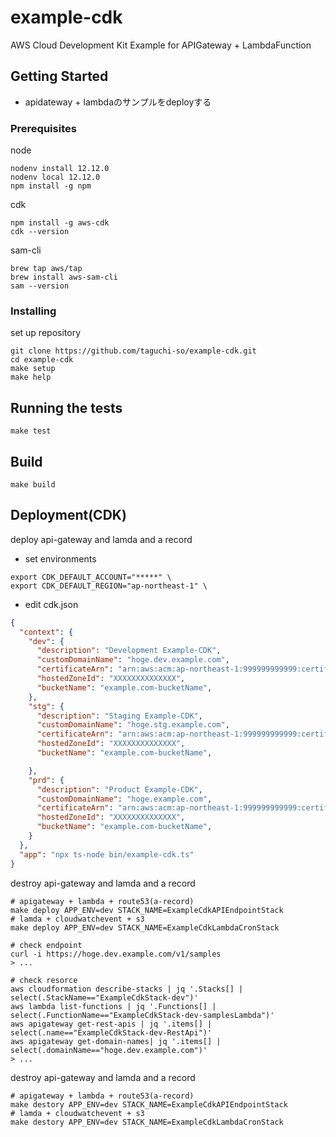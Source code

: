 # example-cdk

AWS Cloud Development Kit Example for APIGateway + LambdaFunction

## Getting Started

- apidateway + lambdaのサンプルをdeployする

### Prerequisites

node

```shell
nodenv install 12.12.0
nodenv local 12.12.0
npm install -g npm
```

cdk

```shell
npm install -g aws-cdk
cdk --version
```

sam-cli

```shell
brew tap aws/tap
brew install aws-sam-cli
sam --version
```

### Installing

set up repository

```shell
git clone https://github.com/taguchi-so/example-cdk.git
cd example-cdk
make setup
make help
```

## Running the tests

```shell
make test
```

## Build

```shell
make build
```

## Deployment(CDK)

deploy api-gateway and lamda and a record

- set environments

```shell
export CDK_DEFAULT_ACCOUNT="*****" \
export CDK_DEFAULT_REGION="ap-northeast-1" \
```

- edit cdk.json

```json
{
  "context": {
    "dev": {
      "description": "Development Example-CDK",
      "customDomainName": "hoge.dev.example.com",
      "certificateArn": "arn:aws:acm:ap-northeast-1:999999999999:certificate/ffffffff-ffff-ffff-ffff-ffffffffffff",
      "hostedZoneId": "XXXXXXXXXXXXXX",
      "bucketName": "example.com-bucketName",
    },
    "stg": {
      "description": "Staging Example-CDK",
      "customDomainName": "hoge.stg.example.com",
      "certificateArn": "arn:aws:acm:ap-northeast-1:999999999999:certificate/ffffffff-ffff-ffff-ffff-ffffffffffff",
      "hostedZoneId": "XXXXXXXXXXXXXX",
      "bucketName": "example.com-bucketName",

    },
    "prd": {
      "description": "Product Example-CDK",
      "customDomainName": "hoge.example.com",
      "certificateArn": "arn:aws:acm:ap-northeast-1:999999999999:certificate/ffffffff-ffff-ffff-ffff-ffffffffffff",
      "hostedZoneId": "XXXXXXXXXXXXXX",
      "bucketName": "example.com-bucketName",
    }
  },
  "app": "npx ts-node bin/example-cdk.ts"
}
```

destroy api-gateway and lamda and a record

```shell
# apigateway + lambda + route53(a-record)
make deploy APP_ENV=dev STACK_NAME=ExampleCdkAPIEndpointStack
# lamda + cloudwatchevent + s3
make deploy APP_ENV=dev STACK_NAME=ExampleCdkLambdaCronStack

# check endpoint
curl -i https://hoge.dev.example.com/v1/samples
> ...

# check resorce
aws cloudformation describe-stacks | jq '.Stacks[] | select(.StackName=="ExampleCdkStack-dev")'
aws lambda list-functions | jq '.Functions[] | select(.FunctionName=="ExampleCdkStack-dev-samplesLambda")'
aws apigateway get-rest-apis | jq '.items[] | select(.name=="ExampleCdkStack-dev-RestApi")'
aws apigateway get-domain-names| jq '.items[] | select(.domainName=="hoge.dev.example.com")'
> ...

```

destroy api-gateway and lamda and a record

```shell
# apigateway + lambda + route53(a-record)
make destory APP_ENV=dev STACK_NAME=ExampleCdkAPIEndpointStack
# lamda + cloudwatchevent + s3
make destory APP_ENV=dev STACK_NAME=ExampleCdkLambdaCronStack
```
